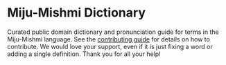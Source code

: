 
# Miju-Mishmi Dictionary

Curated public domain dictionary and pronunciation guide for terms in the Miju-Mishmi language. See the [contributing guide](https://github.com/drumworkteam/term/blob/make/.github/contributing.md) for details on how to contribute. We would love your support, even if it is just fixing a word or adding a single definition. Thank you for all your help!